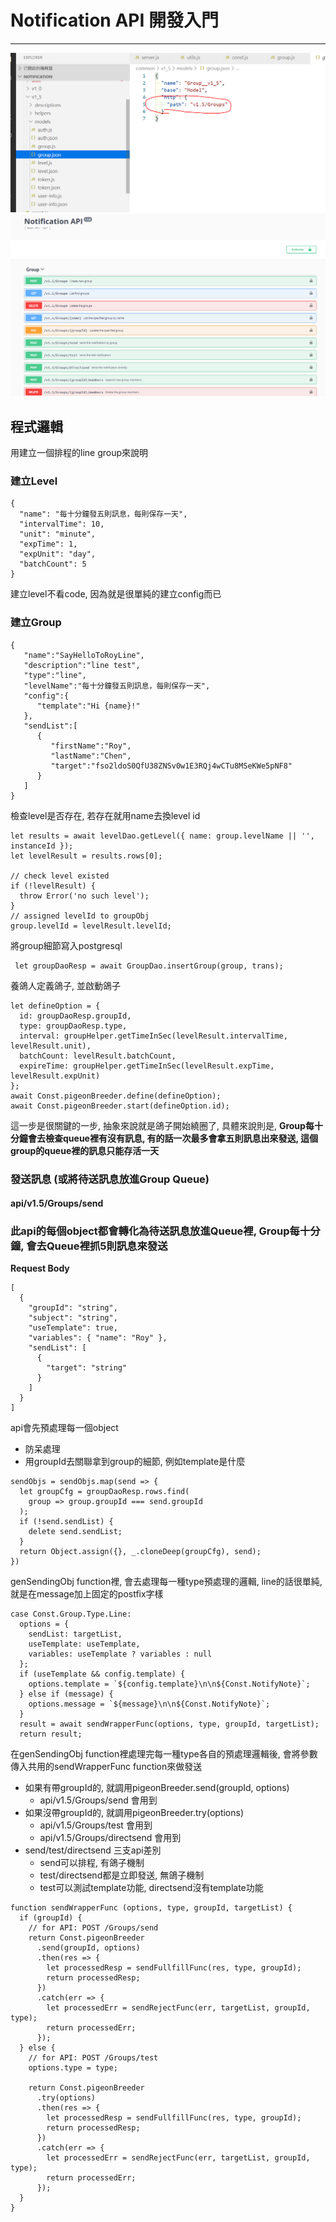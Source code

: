 # Notification API 開發入門

---

![](/assets/1.PNG)![](/assets/2.PNG)

## 程式邏輯

用建立一個排程的line group來說明

### 建立Level

```
{
  "name": "每十分鐘發五則訊息，每則保存一天",
  "intervalTime": 10,
  "unit": "minute",
  "expTime": 1,
  "expUnit": "day",
  "batchCount": 5
}
```

建立level不看code, 因為就是很單純的建立config而已

### 建立Group

```
{  
   "name":"SayHelloToRoyLine",
   "description":"line test",
   "type":"line",
   "levelName":"每十分鐘發五則訊息，每則保存一天",
   "config":{  
      "template":"Hi {name}!"
   },
   "sendList":[  
      {  
         "firstName":"Roy",
         "lastName":"Chen",
         "target":"fso2ldoS0QfU38ZNSv0w1E3RQj4wCTu8MSeKWe5pNF8"
      }
   ]
}
```

檢查level是否存在, 若存在就用name去換level id

```
let results = await levelDao.getLevel({ name: group.levelName || '', instanceId });
let levelResult = results.rows[0];

// check level existed
if (!levelResult) {
  throw Error('no such level');
}
// assigned levelId to groupObj
group.levelId = levelResult.levelId;
```

將group細節寫入postgresql

```
 let groupDaoResp = await GroupDao.insertGroup(group, trans);
```

養鴿人定義鴿子, 並啟動鴿子

```
let defineOption = {
  id: groupDaoResp.groupId,
  type: groupDaoResp.type,
  interval: groupHelper.getTimeInSec(levelResult.intervalTime, levelResult.unit),
  batchCount: levelResult.batchCount,
  expireTime: groupHelper.getTimeInSec(levelResult.expTime, levelResult.expUnit)
};
await Const.pigeonBreeder.define(defineOption);
await Const.pigeonBreeder.start(defineOption.id);
```

這一步是很關鍵的一步, 抽象來說就是鴿子開始繞圈了, 具體來說則是, **Group每十分鐘會去檢查queue裡有沒有訊息, 有的話一次最多會拿五則訊息出來發送, 這個group的queue裡的訊息只能存活一天**

### 發送訊息 \(或將待送訊息放進Group Queue\)

#### api/v1.5/Groups/send

### 此api的每個object都會轉化為待送訊息放進Queue裡, Group每十分鐘, 會去Queue裡抓5則訊息來發送

**Request Body**

```
[
  {
    "groupId": "string",
    "subject": "string",
    "useTemplate": true,
    "variables": { "name": "Roy" },
    "sendList": [
      {
        "target": "string"
      }
    ]
  }
]
```

api會先預處理每一個object

* 防呆處理
* 用groupId去關聯拿到group的細節, 例如template是什麼

```
sendObjs = sendObjs.map(send => {
  let groupCfg = groupDaoResp.rows.find(
    group => group.groupId === send.groupId
  );
  if (!send.sendList) {
    delete send.sendList;
  }
  return Object.assign({}, _.cloneDeep(groupCfg), send);
})
```

genSendingObj function裡, 會去處理每一種type預處理的邏輯, line的話很單純, 就是在message加上固定的postfix字樣

    case Const.Group.Type.Line:
      options = {
        sendList: targetList,
        useTemplate: useTemplate,
        variables: useTemplate ? variables : null
      };
      if (useTemplate && config.template) {
        options.template = `${config.template}\n\n${Const.NotifyNote}`;
      } else if (message) {
        options.message = `${message}\n\n${Const.NotifyNote}`;
      }
      result = await sendWrapperFunc(options, type, groupId, targetList);
      return result;

在genSendingObj function裡處理完每一種type各自的預處理邏輯後, 會將參數傳入共用的sendWrapperFunc function來做發送

* 如果有帶groupId的, 就調用pigeonBreeder.send\(groupId, options\)
  * api/v1.5/Groups/send 會用到
* 如果沒帶groupId的, 就調用pigeonBreeder.try\(options\)
  * api/v1.5/Groups/test 會用到
  * api/v1.5/Groups/directsend 會用到
* send/test/directsend 三支api差別
  * send可以排程, 有鴿子機制
  * test/directsend都是立即發送, 無鴿子機制
  * test可以測試template功能, directsend沒有template功能 

```
function sendWrapperFunc (options, type, groupId, targetList) {
  if (groupId) {
    // for API: POST /Groups/send
    return Const.pigeonBreeder
      .send(groupId, options)
      .then(res => {
        let processedResp = sendFullfillFunc(res, type, groupId);
        return processedResp;
      })
      .catch(err => {
        let processedErr = sendRejectFunc(err, targetList, groupId, type);
        return processedErr;
      });
  } else {
    // for API: POST /Groups/test
    options.type = type;

    return Const.pigeonBreeder
      .try(options)
      .then(res => {
        let processedResp = sendFullfillFunc(res, type, groupId);
        return processedResp;
      })
      .catch(err => {
        let processedErr = sendRejectFunc(err, targetList, groupId, type);
        return processedErr;
      });
  }
}
```



